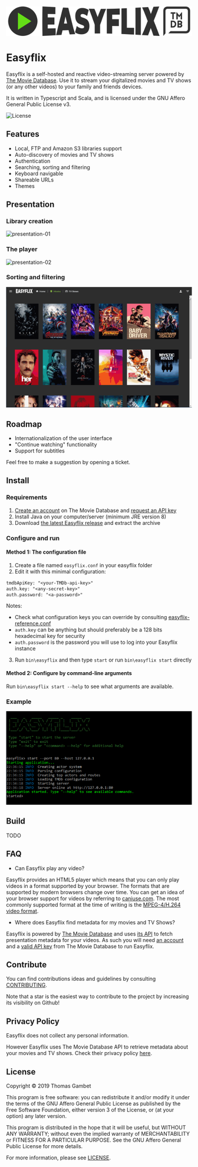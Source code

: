 ![Easyflix](https://raw.githubusercontent.com/easyflix/easyflix-assets/master/logo/easyflix_logo_tmdb.png)

# Easyflix

Easyflix is a self-hosted and reactive video-streaming server powered by [The Movie Database](https://www.themoviedb.org/). Use it to stream your digitalized movies and TV shows (or any other videos) to your family and friends devices.

It is written in Typescript and Scala, and is licensed under the GNU Affero General Public License v3.

![License](https://img.shields.io/github/license/tgambet/easyflix.svg?color=green&style=flat-square)

## Features

* Local, FTP and Amazon S3 libraries support
* Auto-discovery of movies and TV shows
* Authentication
* Searching, sorting and filtering
* Keyboard navigable
* Shareable URLs
* Themes

## Presentation

### Library creation

![presentation-01](https://raw.githubusercontent.com/easyflix/easyflix-assets/master/gifs/presentation-01-library.gif)

### The player

![presentation-02](https://raw.githubusercontent.com/easyflix/easyflix-assets/master/gifs/presentation-02-player.gif)

### Sorting and filtering

![presentation-03](https://raw.githubusercontent.com/easyflix/easyflix-assets/master/gifs/presentation-03-filters.gif)

## Roadmap

* Internationalization of the user interface
* "Continue watching" functionality
* Support for subtitles

Feel free to make a suggestion by opening a ticket.

## Install

### Requirements
1. [Create an account](https://www.themoviedb.org/account/signup) on The Movie Database and [request an API key](https://www.themoviedb.org/settings/api)
2. Install Java on your computer/server (minimum JRE version 8)
3. Download [the latest Easyflix release](https://github.com/easyflix/easyflix/releases) and extract the archive

### Configure and run

#### Method 1: The configuration file
1. Create a file named `easyflix.conf` in your easyflix folder
2. Edit it with this minimal configuration:
```
tmdbApiKey: "<your-TMDb-api-key>"
auth.key: "<any-secret-key>"
auth.password: "<a-password>"
```
Notes:
  * Check what configuration keys you can override by consulting [easyflix-reference.conf](https://github.com/easyflix/easyflix/blob/master/src/main/resources/easyflix-reference.conf)
  * `auth.key` can be anything but should preferably be a 128 bits hexadecimal key for security
  * `auth.password` is the password you will use to log into your Easyflix instance
3. Run `bin\easyflix` and then type `start` or run `bin\easyflix start` directly

#### Method 2: Configure by command-line arguments
Run `bin\easyflix start --help` to see what arguments are available.

### Example
![presentation-03](https://raw.githubusercontent.com/easyflix/easyflix-assets/master/pngs/presentation-command-line-01.png)

## Build

TODO

## FAQ

* Can Easyflix play any video?

Easyflix provides an HTML5 player which means that you can only play videos in a format supported by your browser. The formats that are supported by modern browsers change over time. You can get an idea of your browser support for videos by referring to [caniuse.com](https://caniuse.com/#search=video). The most commonly supported format at the time of writing is the [MPEG-4/H.264 video format](https://caniuse.com/#feat=mpeg4).

* Where does Easyflix find metadata for my movies and TV Shows?

Easyflix is powered by [The Movie Database](https://www.themoviedb.org/) and uses [its API](https://developers.themoviedb.org) to fetch presentation metadata for your videos. As such you will need [an account](https://www.themoviedb.org/account/signup) and a [valid API key](https://www.themoviedb.org/settings/api) from The Movie Database to run Easyflix.

## Contribute

You can find contributions ideas and guidelines by consulting [CONTRIBUTING](https://github.com/tgambet/easyflix/blob/master/CONTRIBUTING.md).

Note that a star is the easiest way to contribute to the project by increasing its visibility on Github!

## Privacy Policy

Easyflix does not collect any personal information.

However Easyflix uses The Movie Database API to retrieve metadata about your movies and TV shows. Check their privacy policy [here](https://www.themoviedb.org/privacy-policy).

## License

Copyright © 2019 Thomas Gambet

This program is free software: you can redistribute it and/or modify it under the terms of the GNU Affero General Public License as published by the Free Software Foundation, either version 3 of the License, or (at your option) any later version.

This program is distributed in the hope that it will be useful, but WITHOUT ANY WARRANTY; without even the implied warranty of MERCHANTABILITY or FITNESS FOR A PARTICULAR PURPOSE. See the GNU Affero General Public License for more details.

For more information, please see [LICENSE](https://github.com/tgambet/easyflix/blob/master/LICENSE).
